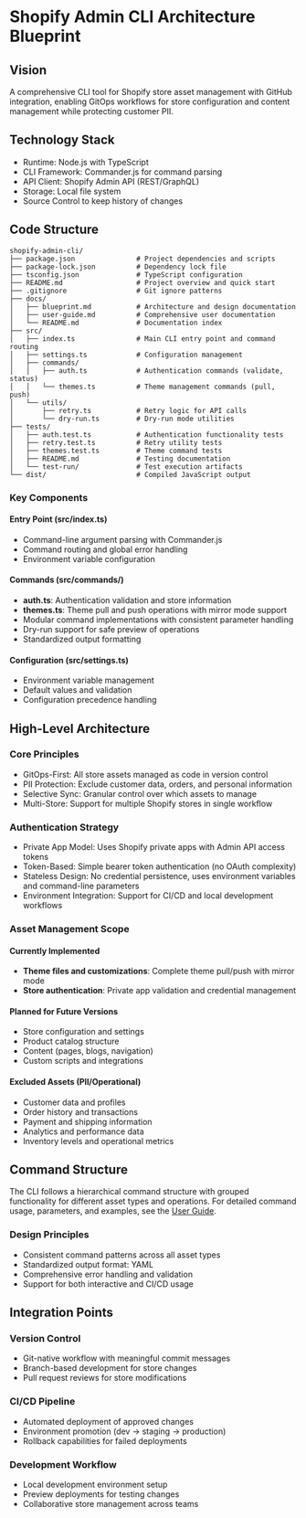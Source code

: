 # Shopify Admin CLI Architecture Blueprint

## Vision

A comprehensive CLI tool for Shopify store asset management with GitHub integration, enabling GitOps workflows for store configuration and content management while protecting customer PII.

## Technology Stack

- Runtime: Node.js with TypeScript
- CLI Framework: Commander.js for command parsing
- API Client: Shopify Admin API (REST/GraphQL)
- Storage: Local file system
- Source Control to keep history of changes

## Code Structure

```
shopify-admin-cli/
├── package.json               # Project dependencies and scripts
├── package-lock.json          # Dependency lock file
├── tsconfig.json              # TypeScript configuration
├── README.md                  # Project overview and quick start
├── .gitignore                 # Git ignore patterns
├── docs/
│   ├── blueprint.md           # Architecture and design documentation
│   ├── user-guide.md          # Comprehensive user documentation
│   └── README.md              # Documentation index
├── src/
│   ├── index.ts               # Main CLI entry point and command routing
│   ├── settings.ts            # Configuration management
│   ├── commands/
│   │   ├── auth.ts            # Authentication commands (validate, status)
│   │   └── themes.ts          # Theme management commands (pull, push)
│   └── utils/
│       ├── retry.ts           # Retry logic for API calls
│       └── dry-run.ts         # Dry-run mode utilities
├── tests/
│   ├── auth.test.ts           # Authentication functionality tests
│   ├── retry.test.ts          # Retry utility tests
│   ├── themes.test.ts         # Theme command tests
│   ├── README.md              # Testing documentation
│   └── test-run/              # Test execution artifacts
└── dist/                      # Compiled JavaScript output
```

### Key Components

#### Entry Point (src/index.ts)

- Command-line argument parsing with Commander.js
- Command routing and global error handling
- Environment variable configuration

#### Commands (src/commands/)

- **auth.ts**: Authentication validation and store information
- **themes.ts**: Theme pull and push operations with mirror mode support
- Modular command implementations with consistent parameter handling
- Dry-run support for safe preview of operations
- Standardized output formatting

#### Configuration (src/settings.ts)

- Environment variable management
- Default values and validation
- Configuration precedence handling

## High-Level Architecture

### Core Principles

- GitOps-First: All store assets managed as code in version control
- PII Protection: Exclude customer data, orders, and personal information
- Selective Sync: Granular control over which assets to manage
- Multi-Store: Support for multiple Shopify stores in single workflow

### Authentication Strategy

- Private App Model: Uses Shopify private apps with Admin API access tokens
- Token-Based: Simple bearer token authentication (no OAuth complexity)
- Stateless Design: No credential persistence, uses environment variables and command-line parameters
- Environment Integration: Support for CI/CD and local development workflows

### Asset Management Scope

#### Currently Implemented

- **Theme files and customizations**: Complete theme pull/push with mirror mode
- **Store authentication**: Private app validation and credential management

#### Planned for Future Versions

- Store configuration and settings
- Product catalog structure  
- Content (pages, blogs, navigation)
- Custom scripts and integrations

#### Excluded Assets (PII/Operational)

- Customer data and profiles
- Order history and transactions
- Payment and shipping information
- Analytics and performance data
- Inventory levels and operational metrics

## Command Structure

The CLI follows a hierarchical command structure with grouped functionality for different asset types and operations. For detailed command usage, parameters, and examples, see the [User Guide](user-guide.md).

### Design Principles

- Consistent command patterns across all asset types
- Standardized output format: YAML
- Comprehensive error handling and validation
- Support for both interactive and CI/CD usage

## Integration Points

### Version Control

- Git-native workflow with meaningful commit messages
- Branch-based development for store changes
- Pull request reviews for store modifications

### CI/CD Pipeline

- Automated deployment of approved changes
- Environment promotion (dev → staging → production)
- Rollback capabilities for failed deployments

### Development Workflow

- Local development environment setup
- Preview deployments for testing changes
- Collaborative store management across teams

